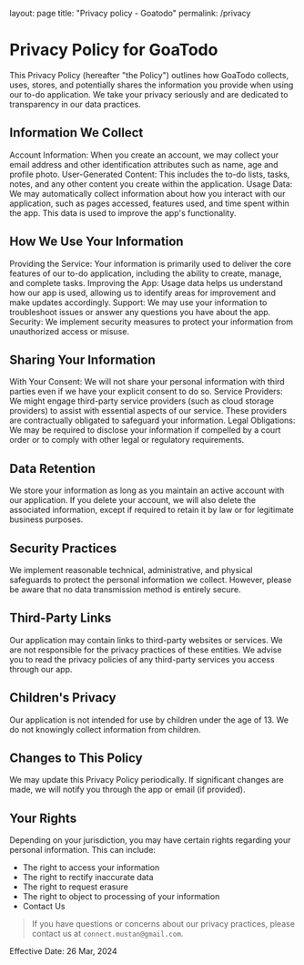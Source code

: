 layout: page
title: "Privacy policy - Goatodo"
permalink: /privacy

# Privacy Policy for GoaTodo

This Privacy Policy (hereafter "the Policy") outlines how GoaTodo collects, uses, stores, and potentially shares the information you provide when using our to-do application. We take your privacy seriously and are dedicated to transparency in our data practices.

## Information We Collect

Account Information: When you create an account, we may collect your email address and other identification attributes such as name, age and profile photo.
User-Generated Content: This includes the to-do lists, tasks, notes, and any other content you create within the application.
Usage Data: We may automatically collect information about how you interact with our application, such as pages accessed, features used, and time spent within the app. This data is used to improve the app's functionality.

## How We Use Your Information

Providing the Service: Your information is primarily used to deliver the core features of our to-do application, including the ability to create, manage, and complete tasks.
Improving the App: Usage data helps us understand how our app is used, allowing us to identify areas for improvement and make updates accordingly.
Support: We may use your information to troubleshoot issues or answer any questions you have about the app.
Security: We implement security measures to protect your information from unauthorized access or misuse.

## Sharing Your Information

With Your Consent: We will not share your personal information with third parties even if we have your explicit consent to do so.
Service Providers: We might engage third-party service providers (such as cloud storage providers) to assist with essential aspects of our service. These providers are contractually obligated to safeguard your information.
Legal Obligations: We may be required to disclose your information if compelled by a court order or to comply with other legal or regulatory requirements.

## Data Retention

We store your information as long as you maintain an active account with our application. If you delete your account, we will also delete the associated information, except if required to retain it by law or for legitimate business purposes.

## Security Practices

We implement reasonable technical, administrative, and physical safeguards to protect the personal information we collect. However, please be aware that no data transmission method is entirely secure.

## Third-Party Links

Our application may contain links to third-party websites or services. We are not responsible for the privacy practices of these entities. We advise you to read the privacy policies of any third-party services you access through our app.

## Children's Privacy

Our application is not intended for use by children under the age of 13. We do not knowingly collect information from children.

## Changes to This Policy

We may update this Privacy Policy periodically. If significant changes are made, we will notify you through the app or email (if provided).

## Your Rights

Depending on your jurisdiction, you may have certain rights regarding your personal information. This can include:

- The right to access your information
- The right to rectify inaccurate data
- The right to request erasure
- The right to object to processing of your information
- Contact Us

> If you have questions or concerns about our privacy practices, please contact us at `connect.mustan@gmail.com`.

Effective Date: 26 Mar, 2024